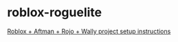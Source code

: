 # roblox-roguelite  

[Roblox + Aftman + Rojo + Wally project setup instructions](https://github.com/zacharie410/GitHub-Integration-for-Roblox-Studio-with-Rojo-and-Visual-Studio-Code)
